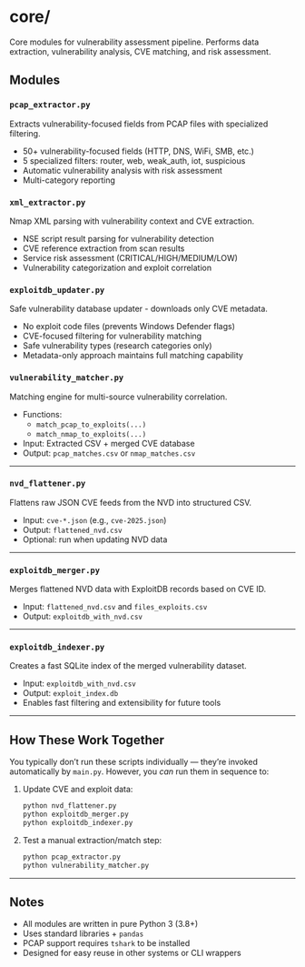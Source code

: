 # core/

Core modules for vulnerability assessment pipeline. Performs data extraction, vulnerability analysis, CVE matching, and risk assessment.

## Modules

### `pcap_extractor.py`
Extracts vulnerability-focused fields from PCAP files with specialized filtering.

- 50+ vulnerability-focused fields (HTTP, DNS, WiFi, SMB, etc.)
- 5 specialized filters: router, web, weak_auth, iot, suspicious
- Automatic vulnerability analysis with risk assessment
- Multi-category reporting

### `xml_extractor.py`  
Nmap XML parsing with vulnerability context and CVE extraction.

- NSE script result parsing for vulnerability detection
- CVE reference extraction from scan results
- Service risk assessment (CRITICAL/HIGH/MEDIUM/LOW)
- Vulnerability categorization and exploit correlation

### `exploitdb_updater.py`
Safe vulnerability database updater - downloads only CVE metadata.

- No exploit code files (prevents Windows Defender flags)
- CVE-focused filtering for vulnerability matching
- Safe vulnerability types (research categories only)
- Metadata-only approach maintains full matching capability

### `vulnerability_matcher.py`
Matching engine for multi-source vulnerability correlation.

- Functions:
  - `match_pcap_to_exploits(...)`
  - `match_nmap_to_exploits(...)`
- Input: Extracted CSV + merged CVE database
- Output: `pcap_matches.csv` or `nmap_matches.csv`

---

### `nvd_flattener.py`
Flattens raw JSON CVE feeds from the NVD into structured CSV.

- Input: `cve-*.json` (e.g., `cve-2025.json`)
- Output: `flattened_nvd.csv`
- Optional: run when updating NVD data

---

### `exploitdb_merger.py`
Merges flattened NVD data with ExploitDB records based on CVE ID.

- Input: `flattened_nvd.csv` and `files_exploits.csv`
- Output: `exploitdb_with_nvd.csv`

---

### `exploitdb_indexer.py`
Creates a fast SQLite index of the merged vulnerability dataset.

- Input: `exploitdb_with_nvd.csv`
- Output: `exploit_index.db`
- Enables fast filtering and extensibility for future tools

---

## How These Work Together

You typically don’t run these scripts individually — they’re invoked automatically by `main.py`. However, you *can* run them in sequence to:

1. Update CVE and exploit data:
   ```bash
   python nvd_flattener.py
   python exploitdb_merger.py
   python exploitdb_indexer.py
   ```

2. Test a manual extraction/match step:
   ```bash
   python pcap_extractor.py
   python vulnerability_matcher.py
   ```

---

## Notes

- All modules are written in pure Python 3 (3.8+)
- Uses standard libraries + `pandas`
- PCAP support requires `tshark` to be installed
- Designed for easy reuse in other systems or CLI wrappers
